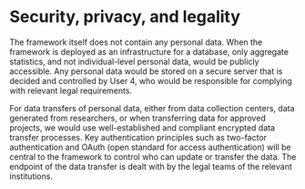 # Security, privacy, and legality

The framework itself does not contain any personal data. When the
framework is deployed as an infrastructure for a database, only
aggregate statistics, and not individual-level personal data, would be
publicly accessible. Any personal data would be stored on a secure
server that is decided and controlled by User 4, who would be
responsible for complying with relevant legal requirements.

For data transfers of personal data, either from data collection
centers, data generated from researchers, or when transferring data for
approved projects, we would use well-established and compliant encrypted
data transfer processes. Key authentication principles such as
two-factor authentication and OAuth (open standard for access
authentication) will be central to the framework to control who can
update or transfer the data. The endpoint of the data transfer is dealt
with by the legal teams of the relevant institutions.
